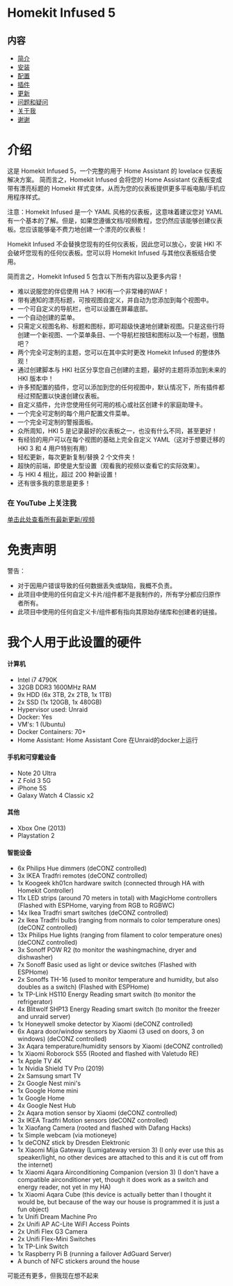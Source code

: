 # Homekit Infused 5

## 内容
- [简介](index.md)
- [安装](installation.md)
- [配置](configuration.md)
- [插件](addons.md)
- [更新](updates.md)
- [问题和疑问](issues.md)
- [关于我](about.md)
- [谢谢](thanks.md)

# 介绍
这是 Homekit Infused 5，一个完整的用于 Home Assistant 的 lovelace 仪表板解决方案。
简而言之，Homekit Infused 会将您的 Home Assistant 仪表板变成带有漂亮标题的 Homekit 样式变体，从而为您的仪表板提供更多平板电脑/手机应用程序样式。

注意：Homekit Infused 是一个 YAML 风格的仪表板，这意味着建议您对 YAML 有一个基本的了解。但是，如果您遵循文档/视频教程，您仍然应该能够创建仪表板。您应该能够毫不费力地创建一个漂亮的仪表板！

Homekit Infused 不会替换您现有的任何仪表板，因此您可以放心，安装 HKI 不会破坏您现有的任何仪表板。您可以将 Homekit Infused 与其他仪表板结合使用。

简而言之，Homekit Infused 5 包含以下所有内容以及更多内容！
- 难以说服您的伴侣使用 HA？ HKI有一个非常棒的WAF！
- 带有通知的漂亮标题，可按视图自定义，并自动为您添加到每个视图中。
- 一个可自定义的导航栏，也可以设置在屏幕底部。
- 一个自动创建的菜单。
- 只需定义视图名称、标题和图标，即可超级快速地创建新视图。只是这些行将创建一个新视图、一个菜单条目、一个导航栏按钮和图标以及一个标题，很酷吧？
- 两个完全可定制的主题，您可以在其中实时更改 Homekit Infused 的整体外观！
- 通过创建脚本与 HKI 社区分享您自己创建的主题，最好的主题将添加到未来的 HKI 版本中！
- 许多预配置的插件，您可以添加到您的任何视图中，默认情况下，所有插件都经过预配置以快速创建仪表板。
- 自定义插件，允许您使用任何可用的核心或社区创建卡的家庭助理卡。
- 一个完全可定制的每个用户配置文件菜单。
- 一个完全可定制的警报面板。
- 众所周知，HKI 5 是记录最好的仪表板之一，也没有什么不同，甚至更好！
- 有经验的用户可以在每个视图的基础上完全自定义 YAML（这对于想要迁移的 HKI 3 和 4 用户特别有用）
- 轻松更新，每次更新复制/替换 2 个文件夹！
- 超快的前端，即使是大型设置（观看我的视频以查看它的实际效果）。
- 与 HKI 4 相比，超过 200 种新设置！
- 还有很多我的意思是更多！

### 在 YouTube 上关注我
[单击此处查看所有最新更新/视频](https://www.youtube.com/jimz011)

# 免责声明
警告：
- 对于因用户错误导致的任何数据丢失或缺陷，我概不负责。
- 此项目中使用的任何自定义卡片/组件都不是我制作的，所有学分都应归原作者所有。
- 此项目中使用的任何自定义卡/组件都有指向其原始存储库和创建者的链接。

# 我个人用于此设置的硬件
#### 计算机

- Intel i7 4790K
- 32GB DDR3 1600MHz RAM
- 9x HDD (6x 3TB, 2x 2TB, 1x 1TB)
- 2x SSD (1x 120GB, 1x 480GB)
- Hypervisor used: Unraid
- Docker: Yes
- VM's: 1 (Ubuntu)
- Docker Containers: 70+
- Home Assistant: Home Assistant Core 在Unraid的docker上运行

#### 手机和可穿戴设备
- Note 20 Ultra
- Z Fold 3 5G
- iPhone 5S
- Galaxy Watch 4 Classic x2

#### 其他
- Xbox One (2013)
- Playstation 2

#### 智能设备
- 6x Philips Hue dimmers (deCONZ controlled)
- 3x IKEA Tradfri remotes (deCONZ controlled)
- 1x Koogeek kh01cn hardware switch (connected through HA with Homekit Controller)
- 11x LED strips (around 70 meters in total) with MagicHome controllers (Flashed with ESPHome, varying from RGB to RGBWC)
- 14x Ikea Tradfri smart switches  (deCONZ controlled)
- 2x Ikea Tradfri bulbs (ranging from normals to color temperature ones)  (deCONZ controlled)
- 13x Philips Hue lights (ranging from filament to color temperature ones)  (deCONZ controlled)
- 3x Sonoff POW R2 (to monitor the washingmachine, dryer and dishwasher)
- 7x Sonoff Basic used as light or device switches (Flashed with ESPHome)
- 2x Sonoffs TH-16 (used to monitor temperature and humidity, but also doubles as a switch)  (Flashed with ESPHome)
- 1x TP-Link HS110 Energy Reading smart switch (to monitor the refrigerator)
- 4x Blitwolf SHP13 Energy Reading smart switch (to monitor the freezer and unraid server)
- 1x Honeywell smoke detector by Xiaomi  (deCONZ controlled)
- 6x Aqara door/window sensors by Xiaomi (3 used on doors, 3 on windows)  (deCONZ controlled)
- 3x Aqara temperature/humidity sensors by Xiaomi  (deCONZ controlled)
- 1x Xiaomi Roborock S55 (Rooted and flashed with Valetudo RE)
- 1x Apple TV 4K
- 1x Nvidia Shield TV Pro (2019)
- 2x Samsung smart TV
- 2x Google Nest mini's
- 1x Google Home mini
- 1x Google Home
- 4x Google Nest Hub
- 2x Aqara motion sensor by Xiaomi (deCONZ controlled)
- 3x IKEA Tradfri Motion sensors (deCONZ controlled)
- 1x Xiaofang Camera (rooted and flashed with Dafang Hacks)
- 1x Simple webcam (via motioneye)
- 1x deCONZ stick by Dresden Elektronic
- 1x Xiaomi Mija Gateway (Lumigateway version 3) (I only ever use this as speaker/light, no other devices are attached to this and it is cut off from the internet)
- 1x Xiaomi Aqara Airconditioning Companion (version 3) (I don't have a compatible airconditioner yet, though it does work as a switch and energy reader, not yet in my HA)
- 1x Xiaomi Aqara Cube (this device is actually better than I thought it would be, but because of the way our house is programmed it is just a fun object)
- 1x Unifi Dream Machine Pro
- 2x Unifi AP AC-Lite WiFI Access Points
- 2x Unifi Flex G3 Camera
- 2x Unifi Flex-Mini Switches
- 1x TP-Link Switch
- 1x Raspberry Pi B (running a failover AdGuard Server)
- A bunch of NFC stickers around the house

可能还有更多，但我现在想不起来  
